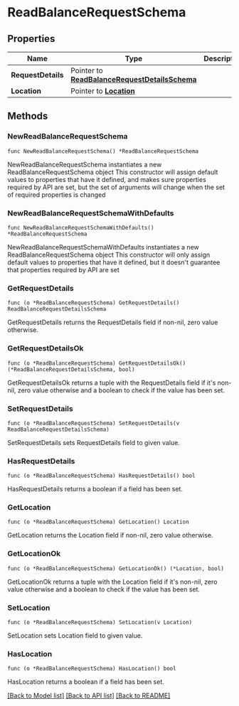 # ReadBalanceRequestSchema

## Properties

Name | Type | Description | Notes
------------ | ------------- | ------------- | -------------
**RequestDetails** | Pointer to [**ReadBalanceRequestDetailsSchema**](ReadBalanceRequestDetailsSchema.md) |  | [optional] 
**Location** | Pointer to [**Location**](Location.md) |  | [optional] 

## Methods

### NewReadBalanceRequestSchema

`func NewReadBalanceRequestSchema() *ReadBalanceRequestSchema`

NewReadBalanceRequestSchema instantiates a new ReadBalanceRequestSchema object
This constructor will assign default values to properties that have it defined,
and makes sure properties required by API are set, but the set of arguments
will change when the set of required properties is changed

### NewReadBalanceRequestSchemaWithDefaults

`func NewReadBalanceRequestSchemaWithDefaults() *ReadBalanceRequestSchema`

NewReadBalanceRequestSchemaWithDefaults instantiates a new ReadBalanceRequestSchema object
This constructor will only assign default values to properties that have it defined,
but it doesn't guarantee that properties required by API are set

### GetRequestDetails

`func (o *ReadBalanceRequestSchema) GetRequestDetails() ReadBalanceRequestDetailsSchema`

GetRequestDetails returns the RequestDetails field if non-nil, zero value otherwise.

### GetRequestDetailsOk

`func (o *ReadBalanceRequestSchema) GetRequestDetailsOk() (*ReadBalanceRequestDetailsSchema, bool)`

GetRequestDetailsOk returns a tuple with the RequestDetails field if it's non-nil, zero value otherwise
and a boolean to check if the value has been set.

### SetRequestDetails

`func (o *ReadBalanceRequestSchema) SetRequestDetails(v ReadBalanceRequestDetailsSchema)`

SetRequestDetails sets RequestDetails field to given value.

### HasRequestDetails

`func (o *ReadBalanceRequestSchema) HasRequestDetails() bool`

HasRequestDetails returns a boolean if a field has been set.

### GetLocation

`func (o *ReadBalanceRequestSchema) GetLocation() Location`

GetLocation returns the Location field if non-nil, zero value otherwise.

### GetLocationOk

`func (o *ReadBalanceRequestSchema) GetLocationOk() (*Location, bool)`

GetLocationOk returns a tuple with the Location field if it's non-nil, zero value otherwise
and a boolean to check if the value has been set.

### SetLocation

`func (o *ReadBalanceRequestSchema) SetLocation(v Location)`

SetLocation sets Location field to given value.

### HasLocation

`func (o *ReadBalanceRequestSchema) HasLocation() bool`

HasLocation returns a boolean if a field has been set.


[[Back to Model list]](../README.md#documentation-for-models) [[Back to API list]](../README.md#documentation-for-api-endpoints) [[Back to README]](../README.md)


